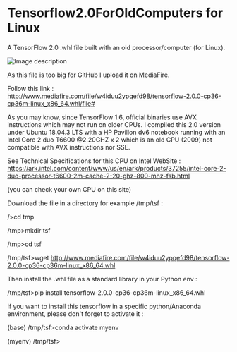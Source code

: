 # Tensorflow2.0ForOldComputers   for Linux
A TensorFlow 2.0 .whl file built with an old processor/computer (for  Linux).

![Image description](https://upload.wikimedia.org/wikipedia/commons/thumb/7/7b/Acer_Aspire_8920_Gemstone.jpg/640px-Acer_Aspire_8920_Gemstone.jpg)

As this file is too big for GitHub I upload it on MediaFire. 

Follow this link :
http://www.mediafire.com/file/w4iduu2ypqefd98/tensorflow-2.0.0-cp36-cp36m-linux_x86_64.whl/file#

As you may know,  since TensorFlow 1.6, official binaries use AVX instructions which may not run on older CPUs.
I compiled this 2.0 version under Ubuntu 18.04.3 LTS with a HP Pavillon dv6 notebook running with an Intel Core 2 duo T6600 @2.20GHZ x 2 which is an old CPU (2009) not compatible with AVX instructions nor SSE.

See Technical Specifications for this CPU on Intel WebSite :
https://ark.intel.com/content/www/us/en/ark/products/37255/intel-core-2-duo-processor-t6600-2m-cache-2-20-ghz-800-mhz-fsb.html

(you can check your own CPU on this site)


Download the file in a directory for example /tmp/tsf :

/>cd tmp

/tmp>mkdir tsf

/tmp>cd tsf 

/tmp/tsf>wget http://www.mediafire.com/file/w4iduu2ypqefd98/tensorflow-2.0.0-cp36-cp36m-linux_x86_64.whl


Then install the .whl file as a standard library in your Python env :

/tmp/tsf>pip install tensorflow-2.0.0-cp36-cp36m-linux_x86_64.whl 


If you want to install this tensorflow in a specific python/Anaconda environment,  please don't forget to activate it :

(base) /tmp/tsf>conda activate myenv

(myenv) /tmp/tsf>

